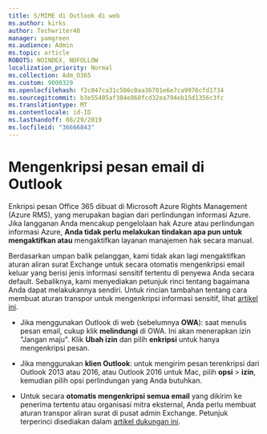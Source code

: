 ```yaml
---
title: S/MIME di Outlook di web
ms.author: kirks
author: Techwriter40
manager: pamgreen
ms.audience: Admin
ms.topic: article
ROBOTS: NOINDEX, NOFOLLOW
localization_priority: Normal
ms.collection: Adm_O365
ms.custom: 9000329
ms.openlocfilehash: f2c047ca31c586c0aa36701e6e7ca9976cfd1734
ms.sourcegitcommit: b3e55405af384e868fcd32ea794eb15d1356c3fc
ms.translationtype: MT
ms.contentlocale: id-ID
ms.lasthandoff: 08/29/2019
ms.locfileid: "36666843"
---
```

# <a name="encrypt-email-messages-in-outlook"></a>Mengenkripsi pesan email di Outlook

Enkripsi pesan Office 365 dibuat di Microsoft Azure Rights Management (Azure RMS), yang merupakan bagian dari perlindungan informasi Azure. Jika langganan Anda mencakup pengelolaan hak Azure atau perlindungan informasi Azure, **Anda tidak perlu melakukan tindakan apa pun untuk mengaktifkan atau** mengaktifkan layanan manajemen hak secara manual.

Berdasarkan umpan balik pelanggan, kami tidak akan lagi mengaktifkan aturan aliran surat Exchange untuk secara otomatis mengenkripsi email keluar yang berisi jenis informasi sensitif tertentu di penyewa Anda secara default. Sebaliknya, kami menyediakan petunjuk rinci tentang bagaimana Anda dapat melakukannya sendiri. Untuk rincian tambahan tentang cara membuat aturan transpor untuk mengenkripsi informasi sensitif, lihat [artikel ini](https://aka.ms/OmeEtr).

- Jika menggunakan Outlook di web (sebelumnya **OWA**): saat menulis pesan email, cukup klik **melindungi** di OWA. Ini akan menerapkan izin "Jangan maju". Klik **Ubah izin** dan pilih **enkripsi** untuk hanya mengenkripsi pesan.

- Jika menggunakan **klien Outlook**: untuk mengirim pesan terenkripsi dari Outlook 2013 atau 2016, atau Outlook 2016 untuk Mac, pilih **opsi** > **izin**, kemudian pilih opsi perlindungan yang Anda butuhkan.

- Untuk secara **otomatis mengenkripsi semua email** yang dikirim ke penerima tertentu atau organisasi mitra eksternal, Anda perlu membuat aturan transpor aliran surat di pusat admin Exchange. Petunjuk terperinci disediakan dalam [artikel dukungan ini](https://docs.microsoft.com/office365/securitycompliance/define-mail-flow-rules-to-encrypt-email#create-a-mail-flow-rule-to-encrypt-email-messages-with-the-new-ome-capabilities).

